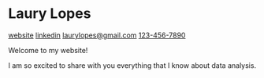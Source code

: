 # Laury Lopes
[website](https://laurylopes.github.io)
[linkedin](https://www.linkedin.com/in/laury-lopes/)
[laurylopes@gmail.com](laurylopes@gmail.com)
[123-456-7890](tel:1234567890) 

Welcome to my website! 

I am so excited to share with you everything that I know about data analysis. 

